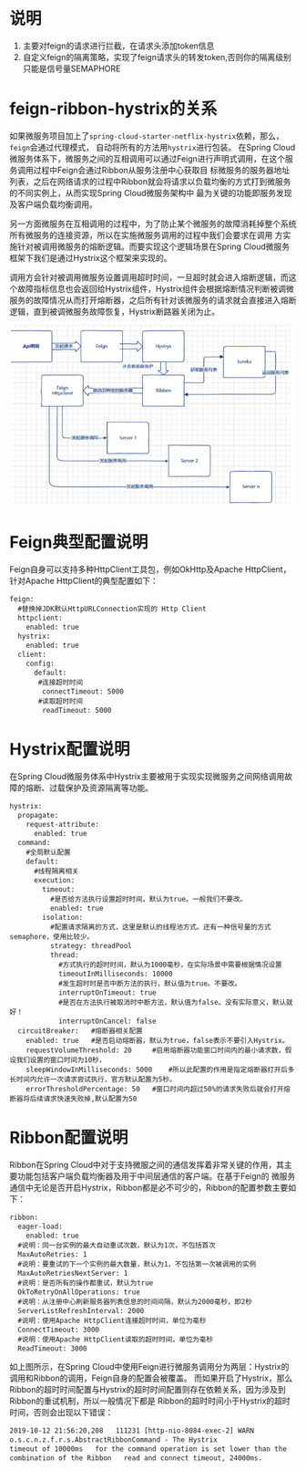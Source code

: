 # 说明
1. 主要对feign的请求进行拦截，在请求头添加token信息
2. 自定义feign的隔离策略，实现了feign请求头的转发token,否则你的隔离级别只能是信号量SEMAPHORE

# feign-ribbon-hystrix的关系
如果微服务项目加上了`spring-cloud-starter-netflix-hystrix`依赖，那么，`feign`会通过代理模式， 自动将所有的方法用`hystrix`进行包装。
在Spring Cloud微服务体系下，微服务之间的互相调用可以通过Feign进行声明式调用，在这个服务调用过程中Feign会通过Ribbon从服务注册中心获取目
标微服务的服务器地址列表，之后在网络请求的过程中Ribbon就会将请求以负载均衡的方式打到微服务的不同实例上，从而实现Spring Cloud微服务架构中
最为关键的功能即服务发现及客户端负载均衡调用。

另一方面微服务在互相调用的过程中，为了防止某个微服务的故障消耗掉整个系统所有微服务的连接资源，所以在实施微服务调用的过程中我们会要求在调用
方实施针对被调用微服务的熔断逻辑。而要实现这个逻辑场景在Spring Cloud微服务框架下我们是通过Hystrix这个框架来实现的。

调用方会针对被调用微服务设置调用超时时间，一旦超时就会进入熔断逻辑，而这个故障指标信息也会返回给Hystrix组件，Hystrix组件会根据熔断情况判断被调微服务的故障情况从而打开熔断器，之后所有针对该微服务的请求就会直接进入熔断逻辑，直到被调微服务故障恢复，Hystrix断路器关闭为止。

![](./assets/README-1625905099192.png)

# Feign典型配置说明
Feign自身可以支持多种HttpClient工具包，例如OkHttp及Apache HttpClient，针对Apache HttpClient的典型配置如下：
```
feign:
  #替换掉JDK默认HttpURLConnection实现的 Http Client
  httpclient:
    enabled: true
  hystrix:
    enabled: true
  client:
    config:
      default:
       #连接超时时间
        connectTimeout: 5000
       #读取超时时间
        readTimeout: 5000
```
# Hystrix配置说明
在Spring Cloud微服务体系中Hystrix主要被用于实现实现微服务之间网络调用故障的熔断、过载保护及资源隔离等功能。
```
hystrix:
  propagate:
    request-attribute:
      enabled: true
  command:
    #全局默认配置
    default:
      #线程隔离相关
      execution:
        timeout:
          #是否给方法执行设置超时时间，默认为true。一般我们不要改。
          enabled: true
        isolation:
          #配置请求隔离的方式，这里是默认的线程池方式。还有一种信号量的方式semaphore，使用比较少。
          strategy: threadPool
          thread:
            #方式执行的超时时间，默认为1000毫秒，在实际场景中需要根据情况设置
            timeoutInMilliseconds: 10000
            #发生超时时是否中断方法的执行，默认值为true。不要改。
            interruptOnTimeout: true
            #是否在方法执行被取消时中断方法，默认值为false。没有实际意义，默认就好！
            interruptOnCancel: false
  circuitBreaker:   #熔断器相关配置
    enabled: true   #是否启动熔断器，默认为true，false表示不要引入Hystrix。
    requestVolumeThreshold: 20     #启用熔断器功能窗口时间内的最小请求数，假设我们设置的窗口时间为10秒，
    sleepWindowInMilliseconds: 5000    #所以此配置的作用是指定熔断器打开后多长时间内允许一次请求尝试执行，官方默认配置为5秒。
    errorThresholdPercentage: 50   #窗口时间内超过50%的请求失败后就会打开熔断器将后续请求快速失败掉,默认配置为50

```
# Ribbon配置说明
Ribbon在Spring Cloud中对于支持微服之间的通信发挥着非常关键的作用，其主要功能包括客户端负载均衡器及用于中间层通信的客户端。在基于Feign的
微服务通信中无论是否开启Hystrix，Ribbon都是必不可少的，Ribbon的配置参数主要如下：
```
ribbon:
  eager-load:
    enabled: true
  #说明：同一台实例的最大自动重试次数，默认为1次，不包括首次
  MaxAutoRetries: 1
  #说明：要重试的下一个实例的最大数量，默认为1，不包括第一次被调用的实例
  MaxAutoRetriesNextServer: 1
  #说明：是否所有的操作都重试，默认为true
  OkToRetryOnAllOperations: true
  #说明：从注册中心刷新服务器列表信息的时间间隔，默认为2000毫秒，即2秒
  ServerListRefreshInterval: 2000
  #说明：使用Apache HttpClient连接超时时间，单位为毫秒
  ConnectTimeout: 3000
  #说明：使用Apache HttpClient读取的超时时间，单位为毫秒
  ReadTimeout: 3000
```
如上图所示，在Spring Cloud中使用Feign进行微服务调用分为两层：Hystrix的调用和Ribbon的调用，Feign自身的配置会被覆盖。
而如果开启了Hystrix，那么Ribbon的超时时间配置与Hystrix的超时时间配置则存在依赖关系，因为涉及到Ribbon的重试机制，所以一般情况下都是
Ribbon的超时时间小于Hystrix的超时时间，否则会出现以下错误：
```
2019-10-12 21:56:20,208   111231 [http-nio-8084-exec-2] WARN    o.s.c.n.z.f.r.s.AbstractRibbonCommand - The Hystrix 
timeout of 10000ms   for the command operation is set lower than the combination of the Ribbon   read and connect timeout, 24000ms. 
```
